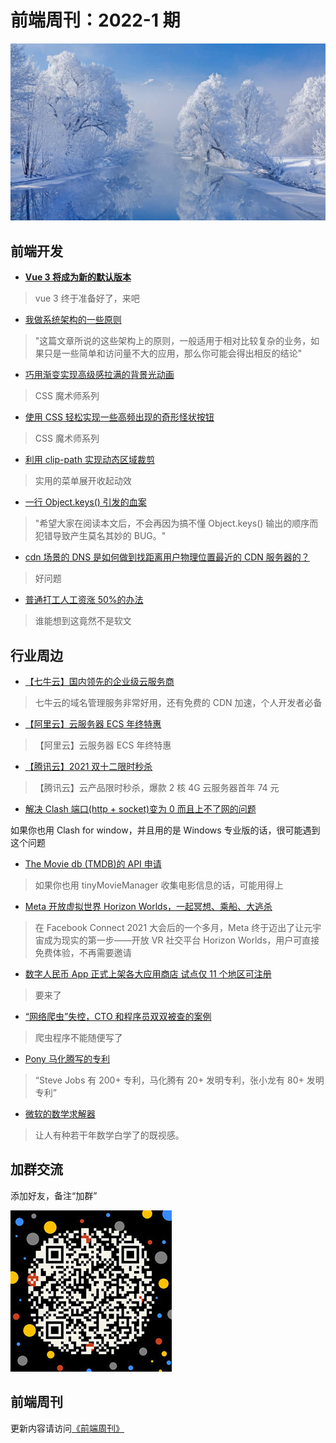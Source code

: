 # 前端周刊：2022-1 期

[![](/img/bing/20220106.jpg?imageView2/2/w/960)](https://cn.bing.com/search?q=冬日里的科赫尔湖)

## 前端开发

- [**Vue 3 将成为新的默认版本**](https://zhuanlan.zhihu.com/p/460055155)

> vue 3 终于准备好了，来吧

- [我做系统架构的一些原则](https://coolshell.cn/articles/21672.html)

> "这篇文章所说的这些架构上的原则，一般适用于相对比较复杂的业务，如果只是一些简单和访问量不大的应用，那么你可能会得出相反的结论"

- [巧用渐变实现高级感拉满的背景光动画 ](https://www.cnblogs.com/coco1s/p/15596920.html)

> CSS 魔术师系列

- [使用 CSS 轻松实现一些高频出现的奇形怪状按钮](https://www.cnblogs.com/coco1s/p/15627657.html)

> CSS 魔术师系列

- [利用 clip-path 实现动态区域裁剪](https://www.cnblogs.com/coco1s/p/15696704.html)

> 实用的菜单展开收起动效

- [一行 Object.keys() 引发的血案](https://4ark.me/post/how-object-keys-work.html)

> "希望大家在阅读本文后，不会再因为搞不懂 Object.keys() 输出的顺序而犯错导致产生莫名其妙的 BUG。"

- [cdn 场景的 DNS 是如何做到找距离用户物理位置最近的 CDN 服务器的？](https://www.zhihu.com/question/26410092?from=profile_question_card)

> 好问题

- [普通打工人工资涨 50%的办法](https://mp.weixin.qq.com/s/_ARzFgiDQaxeZUIXoP3egw)

> 谁能想到这竟然不是软文

## 行业周边

- [【七牛云】国内领先的企业级云服务商](https://marketing.qiniu.com/cps/redirect?redirect_id=4&cps_key=1hfwb75ib2jbm)

> 七牛云的域名管理服务非常好用，还有免费的 CDN 加速，个人开发者必备

- [【阿里云】云服务器 ECS 年终特惠](https://www.aliyun.com/daily-act/ecs/fy22-12-yure?userCode=y31qmczl)

> 【阿里云】云服务器 ECS 年终特惠

- [【腾讯云】2021 双十二限时秒杀](https://cloud.tencent.com/act/cps/redirect?redirect=1077&cps_key=55b0d6026f97f5980bceec15fcefa0af&from=console)

> 【腾讯云】云产品限时秒杀，爆款 2 核 4G 云服务器首年 74 元

- [解决 Clash 端口(http + socket)变为 0 而且上不了网的问题](https://blog.csdn.net/m0_38072683/article/details/120949929)

如果你也用 Clash for window，并且用的是 Windows 专业版的话，很可能遇到这个问题

- [The Movie db (TMDB)的 API 申请](https://www.cnblogs.com/xujiahui/p/7196090.html)

> 如果你也用 tinyMovieManager 收集电影信息的话，可能用得上

- [Meta 开放虚拟世界 Horizon Worlds，一起冥想、乘船、大逃杀](https://www.ifanr.com/1459851)

> 在 Facebook Connect 2021 大会后的一个多月，Meta 终于迈出了让元宇宙成为现实的第一步——开放 VR 社交平台 Horizon Worlds，用户可直接免费体验，不再需要邀请

- [数字人民币 App 正式上架各大应用商店 试点仅 11 个地区可注册](https://www.cnbeta.com/articles/tech/1221829.htm)

> 要来了

- [“网络爬虫”失控，CTO 和程序员双双被查的案例](https://mp.weixin.qq.com/s/2FjIBOqNYeH4cZrx_3Qwuw)

> 爬虫程序不能随便写了

- [Pony 马化腾写的专利](https://mp.weixin.qq.com/s/MjdyOUNZ4nKZw89y4vDgTg)

> “Steve Jobs 有 200+ 专利，马化腾有 20+ 发明专利，张小龙有 80+ 发明专利”

- [微软的数学求解器](https://mathsolver.microsoft.com/zh)

> 让人有种若干年数学白学了的既视感。

## 加群交流

添加好友，备注“加群”

![refned_x](/img/a/refined-x.jpg)

## 前端周刊

更新内容请访问[《前端周刊》](https://frontend-weekly.com/)
